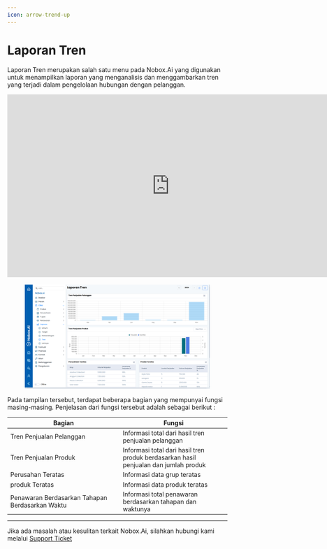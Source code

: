```yaml
---
icon: arrow-trend-up
---
```


# Laporan Tren

Laporan Tren merupakan salah satu menu pada Nobox.Ai yang digunakan untuk menampilkan laporan yang menganalisis dan menggambarkan tren yang terjadi dalam pengelolaan hubungan dengan pelanggan.

<iframe width="742" height="418" src="https://www.youtube.com/embed/MpRmL4CCpuI/" title="01. Instalasi NoBox Desktop" frameborder="0" allow="accelerometer; autoplay; clipboard-write; encrypted-media; gyroscope; picture-in-picture; web-share" referrerpolicy="strict-origin-when-cross-origin" allowfullscreen></iframe>

<figure><img src="../../.gitbook/assets/4. Laporan Tren.png" alt=""><figcaption></figcaption></figure>

Pada tampilan tersebut, terdapat beberapa bagian yang mempunyai fungsi masing-masing. Penjelasan dari fungsi tersebut adalah sebagai berikut :

<table><thead><tr><th width="243.4000244140625">Bagian</th><th>Fungsi</th></tr></thead><tbody><tr><td>Tren Penjualan Pelanggan</td><td>Informasi total dari hasil tren penjualan pelanggan</td></tr><tr><td>Tren Penjualan Produk</td><td>Informasi total dari hasil tren produk berdasarkan hasil penjualan dan jumlah produk</td></tr><tr><td>Perusahan Teratas</td><td>Informasi data grup teratas</td></tr><tr><td>produk Teratas</td><td>Informasi data produk teratas</td></tr><tr><td>Penawaran Berdasarkan Tahapan Berdasarkan Waktu</td><td>Informasi total penawaran berdasarkan tahapan dan waktunya</td></tr></tbody></table>

---

Jika ada masalah atau kesulitan terkait Nobox.Ai, silahkan hubungi kami melalui [Support Ticket](https://crm.nobox.ai/clients/tickets)
